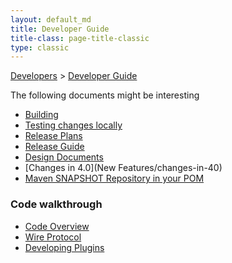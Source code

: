 ```yaml
---
layout: default_md
title: Developer Guide 
title-class: page-title-classic
type: classic
---
```


[Developers](developers) > [Developer Guide](developer-guide)


The following documents might be interesting

*   [Building](building)
*   [Testing changes locally](testing-changes-locally)
*   [Release Plans](release-plans)
*   [Release Guide](release-guide)
*   [Design Documents](design-documents)
*   [Changes in 4.0](New Features/changes-in-40)
*   [Maven SNAPSHOT Repository in your POM](maven-snapshot-repository-in-your-pom)

### Code walkthrough

*   [Code Overview](code-overview)
*   [Wire Protocol](wire-protocol)
*   [Developing Plugins](developing-plugins)

